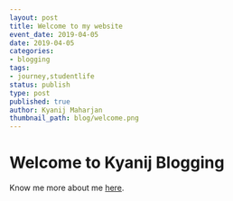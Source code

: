 ```yaml
---
layout: post
title: Welcome to my website
event_date: 2019-04-05
date: 2019-04-05
categories:
- blogging
tags:
- journey,studentlife
status: publish
type: post
published: true
author: Kyanij Maharjan
thumbnail_path: blog/welcome.png
---
```


# Welcome to Kyanij Blogging

Know me more about me [here](/about).
